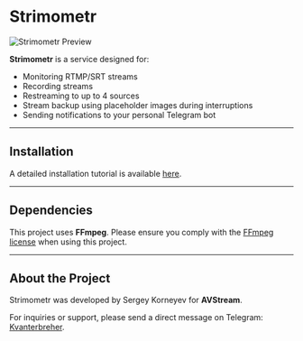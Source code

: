 # Strimometr

![Strimometr Preview](https://i.postimg.cc/Ty72Kk7R/image.png)

**Strimometr** is a service designed for:
- Monitoring RTMP/SRT streams
- Recording streams
- Restreaming to up to 4 sources
- Stream backup using placeholder images during interruptions
- Sending notifications to your personal Telegram bot

---

## Installation

A detailed installation tutorial is available [here](https://avstream.ru/strimometr).

---

## Dependencies

This project uses **FFmpeg**. Please ensure you comply with the [FFmpeg license](https://ffmpeg.org/legal.html) when using this project.

---

## About the Project

Strimometr was developed by Sergey Korneyev for **AVStream**.

For inquiries or support, please send a direct message on Telegram: [Kvanterbreher](https://t.me/Kvanterbreher).
